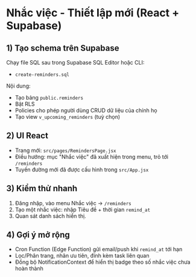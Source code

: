 # Nhắc việc - Thiết lập mới (React + Supabase)

## 1) Tạo schema trên Supabase

Chạy file SQL sau trong Supabase SQL Editor hoặc CLI:

- `create-reminders.sql`

Nội dung:
- Tạo bảng `public.reminders`
- Bật RLS
- Policies cho phép người dùng CRUD dữ liệu của chính họ
- Tạo view `v_upcoming_reminders` (tuỳ chọn)

## 2) UI React

- Trang mới: `src/pages/RemindersPage.jsx`
- Điều hướng: mục "Nhắc việc" đã xuất hiện trong menu, trỏ tới `/reminders`
- Tuyến đường mới đã được cấu hình trong `src/App.jsx`

## 3) Kiểm thử nhanh

1. Đăng nhập, vào menu Nhắc việc → `/reminders`
2. Tạo một nhắc việc: nhập Tiêu đề + thời gian `remind_at`
3. Quan sát danh sách hiển thị.

## 4) Gợi ý mở rộng

- Cron Function (Edge Function) gửi email/push khi `remind_at` tới hạn
- Lọc/Phân trang, nhãn ưu tiên, đính kèm task liên quan
- Đồng bộ NotificationContext để hiển thị badge theo số nhắc việc chưa hoàn thành
